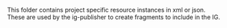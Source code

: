 This folder contains project specific resource instances in xml or json.  These are used by the ig-publisher to create fragments to include in the IG.
